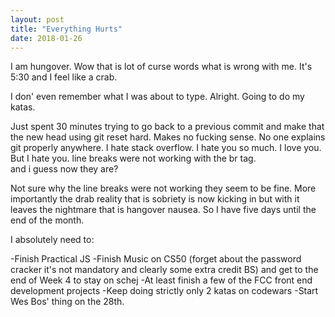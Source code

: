 ```yaml
---
layout: post
title: "Everything Hurts"
date: 2018-01-26
---
```


I am hungover. Wow that is lot of curse words what is wrong with me. It's 5:30 and I feel like a crab. 

I don' even remember what I was about to type. Alright. Going to do my katas.



Just spent 30 minutes trying to go back to a previous commit and make that the new head using git reset hard. Makes no fucking sense. No one explains git properly anywhere. I hate stack overflow. I hate you so much. I love you. But I hate you. line breaks were not working with the br tag. <br> and i guess now they are?


Not sure why the line breaks were not working they seem to be fine. More importantly the drab reality that is sobriety is now kicking in but with it leaves the nightmare that is hangover nausea. So I have five days until the end of the month. 

I absolutely need to: <br>

-Finish Practical JS
-Finish Music on CS50 (forget about the password cracker it's not mandatory and clearly some extra credit BS) and get to the end of Week 4 to stay on schej
-At least finish a few of the FCC front end development projects
-Keep doing strictly only 2 katas on codewars
-Start Wes Bos' thing on the 28th.
